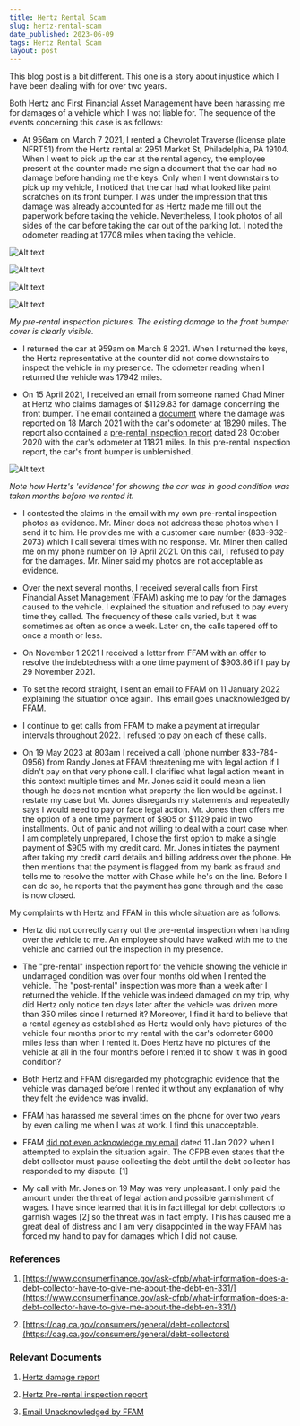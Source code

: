 ```yaml
---
title: Hertz Rental Scam
slug: hertz-rental-scam
date_published: 2023-06-09
tags: Hertz Rental Scam
layout: post
---
```


This blog post is a bit different. This one is a story about injustice which I have been dealing with for over two years.

Both Hertz and First Financial Asset Management have been harassing me for damages of a vehicle which I was not liable for. The sequence of the events concerning this case is as follows:

* At 956am on March 7 2021, I rented a Chevrolet Traverse (license plate NFRT51) from the Hertz rental at 2951 Market St, Philadelphia, PA 19104. When I went to pick up the car at the rental agency, the employee present at the counter made me sign a document that the car had no damage before handing me the keys. Only when I went downstairs to pick up my vehicle, I noticed that the car had what looked like paint scratches on its front bumper. I was under the impression that this damage was already accounted for as Hertz made me fill out the paperwork before taking the vehicle. Nevertheless, I took photos of all sides of the car before taking the car out of the parking lot. I noted the odometer reading at 17708 miles when taking the vehicle.

![Alt text](/content/images/2023/hertz/IMG_6283.jpg)

![Alt text](/content/images/2023/hertz/IMG_6284.jpg) 

![Alt text](/content/images/2023/hertz/IMG_6287.jpg)

![Alt text](/content/images/2023/hertz/IMG_6290.jpg)

*My pre-rental inspection pictures. The existing damage to the front bumper cover is clearly visible.*

* I returned the car at 959am on March 8 2021. When I returned the keys, the Hertz representative at the counter did not come downstairs to inspect the vehicle in my presence. The odometer reading when I returned the vehicle was 17942 miles.

* On 15 April 2021, I received an email from someone named Chad Miner at Hertz who claims damages of $1129.83 for damage concerning the front bumper. The email contained a [document](/content/images/2023/hertz/documentation/013981537406_PhotoEstimate.pdf) where the damage was reported on 18 March 2021 with the car's odometer at 18290 miles. The report also contained a [pre-rental inspection report](/content/images/2023/hertz/documentation/station_report_summary_v2traverse.pdf) dated 28 October 2020 with the car's odometer at 11821 miles. In this pre-rental inspection report, the car's front bumper is unblemished.

![Alt text](/content/images/2023/hertz/hertz-old-pics.png)

*Note how Hertz's 'evidence' for showing the car was in good condition was taken months before we rented it.*

* I contested the claims in the email with my own pre-rental inspection photos as evidence. Mr. Miner does not address these photos when I send it to him. He provides me with a customer care number (833-932-2073) which I call several times with no response. Mr. Miner then called me on my phone number on 19 April 2021. On this call, I refused to pay for the damages. Mr. Miner said my photos are not acceptable as evidence.

* Over the next several months, I received several calls from First Financial Asset Management (FFAM) asking me to pay for the damages caused to the vehicle. I explained the situation and refused to pay every time they called. The frequency of these calls varied, but it was sometimes as often as once a week. Later on, the calls tapered off to once a month or less.

* On November 1 2021 I received a letter from FFAM with an offer to resolve the indebtedness with a one time payment of $903.86 if I pay by 29 November 2021.

* To set the record straight, I sent an email to FFAM on 11 January 2022 explaining the situation once again. This email goes unacknowledged by FFAM.

* I continue to get calls from FFAM to make a payment at irregular intervals throughout 2022. I refused to pay on each of these calls.

* On 19 May 2023 at 803am I received a call (phone number 833-784-0956) from Randy Jones at FFAM threatening me with legal action if I didn't pay on that very phone call. I clarified what legal action meant in this context multiple times and Mr. Jones said it could mean a lien though he does not mention what property the lien would be against. I restate my case but Mr. Jones disregards my statements and repeatedly says I would need to pay or face legal action. Mr. Jones then offers me the option of a one time payment of \$905 or \$1129 paid in two installments. Out of panic and not willing to deal with a court case when I am completely unprepared, I chose the first option to make a single payment of \$905 with my credit card. Mr. Jones initiates the payment after taking my credit card details and billing address over the phone. He then mentions that the payment is flagged from my bank as fraud and tells me to resolve the matter with Chase while he's on the line. Before I can do so, he reports that the payment has gone through and the case is now closed.

My complaints with Hertz and FFAM in this whole situation are as follows:

* Hertz did not correctly carry out the pre-rental inspection when handing over the vehicle to me. An employee should have walked with me to the vehicle and carried out the inspection in my presence. 

* The "pre-rental" inspection report for the vehicle showing the vehicle in undamaged condition was over four months old when I rented the vehicle. The "post-rental" inspection was more than a week after I returned the vehicle. If the vehicle was indeed damaged on my trip, why did Hertz only notice ten days later after the vehicle was driven more than 350 miles since I returned it? Moreover, I find it hard to believe that a rental agency as established as Hertz would only have pictures of the vehicle four months prior to my rental with the car's odometer 6000 miles less than when I rented it. Does Hertz have no pictures of the vehicle at all in the four months before I rented it to show it was in good condition?

* Both Hertz and FFAM disregarded my photographic evidence that the vehicle was damaged before I rented it without any explanation of why they felt the evidence was invalid.

* FFAM has harassed me several times on the phone for over two years by even calling me when I was at work. I find this unacceptable.

* FFAM [did not even acknowledge my email](/content/images/2023/hertz/documentation/ffam-ignored.pdf) dated 11 Jan 2022 when I attempted to explain the situation again. The CFPB even states that the debt collector must pause collecting the debt until the debt collector has responded to my dispute. [1]

* My call with Mr. Jones on 19 May was very unpleasant. I only paid the amount under the threat of legal action and possible garnishment of wages. I have since learned that it is in fact illegal for debt collectors to garnish wages [2] so the threat was in fact empty. This has caused me a great deal of distress and I am very disappointed in the way FFAM has forced my hand to pay for damages which I did not cause.

### References

1. [https://www.consumerfinance.gov/ask-cfpb/what-information-does-a-debt-collector-have-to-give-me-about-the-debt-en-331/](https://www.consumerfinance.gov/ask-cfpb/what-information-does-a-debt-collector-have-to-give-me-about-the-debt-en-331/)

2. [https://oag.ca.gov/consumers/general/debt-collectors](https://oag.ca.gov/consumers/general/debt-collectors)


### Relevant Documents

1. [Hertz damage report](/content/images/2023/hertz/documentation/013981537406_PhotoEstimate.pdf)

2. [Hertz Pre-rental inspection report](/content/images/2023/hertz/documentation/station_report_summary_v2traverse.pdf)

3. [Email Unacknowledged by FFAM](/content/images/2023/hertz/documentation/ffam-ignored.pdf)
